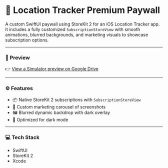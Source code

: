 # 📍 Location Tracker Premium Paywall

A custom SwiftUI paywall using StoreKit 2 for an iOS Location Tracker app.  
It includes a fully customized `SubscriptionStoreView` with smooth animations, blurred backgrounds, and marketing visuals to showcase subscription options.

---

### 🚀 Preview
👉 [View a Simulator preview on Google Drive](https://drive.google.com/file/d/1oJsNC6z-1n6xKwaTVbgKuCXkx0NBmT5l/view?usp=sharing)

---

### ⚙️ Features
- 📦 Native StoreKit 2 subscriptions with `SubscriptionStoreView`
- 🎨 Custom marketing carousel of screenshots
- 🖼️ Blurred dynamic backdrop with dark overlay
- 🌙 Optimized for dark mode

---

### 💻 Tech Stack
- SwiftUI
- StoreKit 2
- Xcode
